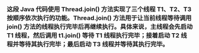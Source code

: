 ### 这段 Java 代码使用 Thread.join() 方法实现了三个线程 T1、T2、T3 按顺序依次执行的功能。Thread.join() 方法用于让当前线程等待调用 join() 方法的线程执行完毕后再继续执行。具体来说，主线程会先启动 T1 线程，然后调用 t1.join() 等待 T1 线程执行完毕；接着启动 T2 线程并等待其执行完毕；最后启动 T3 线程并等待其执行完毕。
